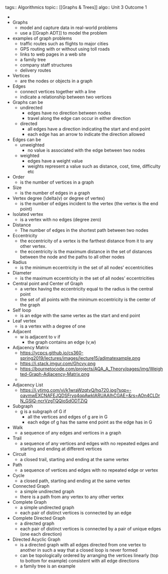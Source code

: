 tags:: Algorithmics
topic:: [[Graphs & Trees]] 
algo:: Unit 3 Outcome 1

-
- Graphs
	- model and capture data in real-world problems
	- use a [[Graph ADT]] to model the problem
- examples of graph problems
	- traffic routes such as flights to major cities
	- GPS routing with or without using toll roads
	- links to web pages in a web site
	- a family tree
	- company staff structures
	- delivery routes
- Vertices
	- are the nodes or objects in a graph
- Edges
	- connect vertices together with a line
	- indicate a relationship between two vertices
- Graphs can be
	- undirected
		- edges have no direction between nodes
		- travel along the edge can occur in either direction
	- directed
		- all edges have a direction indicating the start and end point
		- each edge has an arrow to indicate the direction allowed
- Edges can be
	- unweighted
		- no value is associated with the edge between two nodes
	- weighted
		- edges have a weight value
		- weights represent a value such as distance, cost, time, difficulty etc
- Order
	- is the number of vertices in a graph
- Size
	- is the number of edges in a graph
- Vertex degree (\delta(v) or  degree of vertex)
	- is the number of edges incident to the vertex (the vertex is the end point)
- Isolated vertex
	- is a vertex with no edges (degree zero)
- Distance
	- The number of edges in the shortest path between two nodes
- Eccentricity
	- the eccentricity of a vertex is the farthest distance from it to any other vertex.
	- the eccentricity is the maximum distance in the set of distances between the node and the paths to all other nodes
- Radius
	- is the minimum eccentricity in the set of all nodes' eccentricities
- Diameter
	- is the maximum eccentricity in the set of all nodes' eccentricities
- Central point and Center of Graph
	- a vertex having the eccentricity equal to the radius is the central point
	- the set of all points with the minimum eccentricity is the center of the graph
- Self loop
	- is an edge with the same vertex as the start and end point
- Leaf vertex
	- is a vertex with a degree of one
- Adjacent
	- w is adjacent to v if
		- the graph contains an edge (v,w)
- Adjacency Matrix
	- https://ycpcs.github.io/cs360-spring2019/lectures/images/lecture15/adjmatexample.png
	- https://i.stack.imgur.com/Ghcvy.png
	- https://bournetocode.com/projects/AQA_A_Theory/pages/img/Weighted-Graph-Adjacency-Matrix.png
	-
- Adjacency List
	- https://i.ytimg.com/vi/k1wraWzqtvQ/hq720.jpg?sqp=-oaymwEXCNAFEJQDSFryq4qpAwkIARUAAIhCGAE=&rs=AOn4CLDrN_GSlQ-ncrVzgTQQioSdODTZiQ
- Subgraph
	- g is a subgraph of G if
		- all the vertices and edges of g are in G
		- each edge of g has the same end point as the edge has in G
- Walk
	- a sequence of any edges and vertices in a graph
- Trail
	- a sequence of any vertices and edges with no repeated edges and starting and ending at different vertices
- Circuit
	- a closed trail, starting and ending at the same vertex
- Path
	- a sequence of vertices and edges with no repeated edge or vertex
- Cycle
	- a closed path, starting and ending at the same vertex
- Connected Graph
	- a simple undirected graph
	- there is a path from any vertex to any other vertex
- Complete Graph
	- a simple undirected graph
	- each pair of distinct vertices is connected by an edge
- Complete Directed Graph
	- a directed graph
	- each pair of distinct vertices is connected by a pair of unique edges (one each direction)
- Directed Acyclic Graph
	- is a directed graph with all edges directed from one vertex to another in such a way that a closed loop is never formed
	- can be topologically ordered by arranging the vertices linearly (top to bottom for example) consistent with all edge directions
	- a family tree is an example